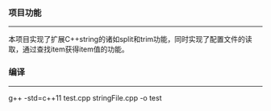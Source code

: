 ### 项目功能
---
本项目实现了扩展C++string的诸如split和trim功能，同时实现了配置文件的读取，通过查找item获得item值的功能。 

### 编译
---
g++ -std=c++11 test.cpp stringFile.cpp -o test  
